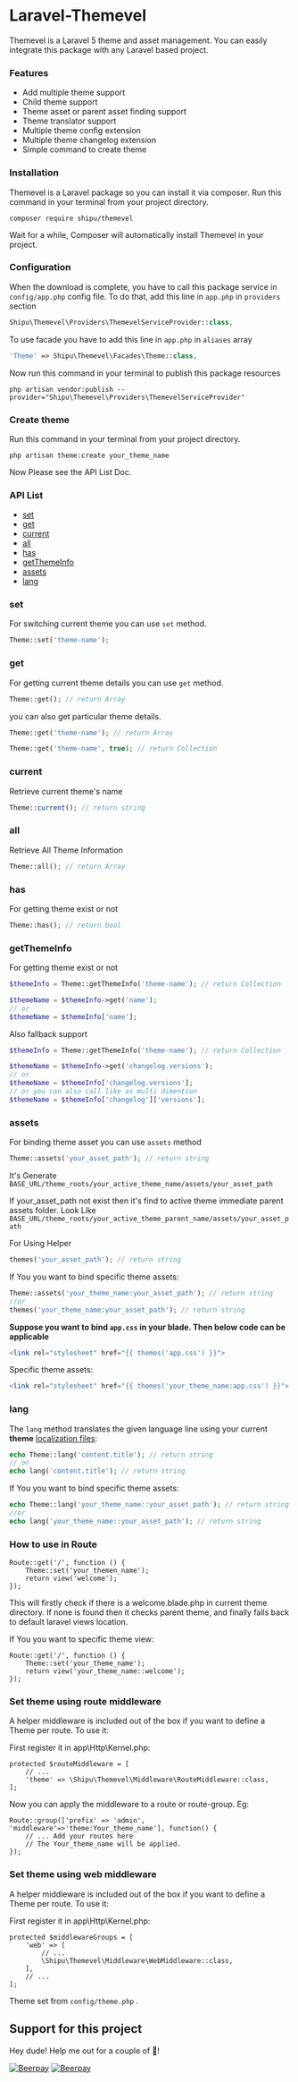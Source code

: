 # Laravel-Themevel

Themevel is a Laravel 5 theme and asset management. You can easily integrate this package with any Laravel based project.

### Features

* Add multiple theme support
* Child theme support
* Theme asset or parent asset finding support
* Theme translator support
* Multiple theme config extension
* Multiple theme changelog extension
* Simple command to create theme

### Installation

Themevel is a Laravel package so you can install it via composer. Run this command in your terminal from your project directory.

```ssh
composer require shipu/themevel
```

Wait for a while, Composer will automatically install Themevel in your project.

### Configuration

When the download is complete, you have to call this package service in `config/app.php` config file. To do that, add this line in `app.php` in `providers` section

```php
Shipu\Themevel\Providers\ThemevelServiceProvider::class,
```

To use facade you have to add this line in `app.php` in `aliases` array

```php
'Theme' => Shipu\Themevel\Facades\Theme::class,
```

Now run this command in your terminal to publish this package resources

```
php artisan vendor:publish --provider="Shipu\Themevel\Providers\ThemevelServiceProvider"
```

### Create theme
Run this command in your terminal from your project directory.

```ssh
php artisan theme:create your_theme_name
```

Now Please see the API List Doc.

### API List
- [set](https://github.com/shipu/themevel#set)
- [get](https://github.com/shipu/themevel#get)
- [current](https://github.com/shipu/themevel#current)
- [all](https://github.com/shipu/themevel#all)
- [has](https://github.com/shipu/themevel#has)
- [getThemeInfo](https://github.com/shipu/themevel#getThemeInfo)
- [assets](https://github.com/shipu/themevel#assets)
- [lang](https://github.com/shipu/themevel#lang)

### set

For switching current theme you can use `set` method.

```php
Theme::set('theme-name');
```

### get

For getting current theme details you can use `get` method. 

```php
Theme::get(); // return Array
```
you can also get particular theme details.
```php
Theme::get('theme-name'); // return Array
```

```php
Theme::get('theme-name', true); // return Collection
```

### current

Retrieve current theme's name

```php
Theme::current(); // return string
```

### all

Retrieve All Theme Information

```php
Theme::all(); // return Array
```

### has

For getting theme exist or not

```php
Theme::has(); // return bool
```

### getThemeInfo

For getting theme exist or not

```php
$themeInfo = Theme::getThemeInfo('theme-name'); // return Collection

$themeName = $themeInfo->get('name');
// or
$themeName = $themeInfo['name'];
```
Also fallback support
```php
$themeInfo = Theme::getThemeInfo('theme-name'); // return Collection

$themeName = $themeInfo->get('changelog.versions');
// or
$themeName = $themeInfo['changelog.versions'];
// or you can also call like as multi dimention
$themeName = $themeInfo['changelog']['versions'];
```
### assets

For binding theme asset you can use `assets` method

```php
Theme::assets('your_asset_path'); // return string
```
It's Generate `BASE_URL/theme_roots/your_active_theme_name/assets/your_asset_path`

If your_asset_path not exist then it's find to active theme immediate parent assets folder. Look Like `BASE_URL/theme_roots/your_active_theme_parent_name/assets/your_asset_path`

For Using Helper
```php
themes('your_asset_path'); // return string
```

If You you want to bind specific theme assets:
```php
Theme::assets('your_theme_name:your_asset_path'); // return string
//or 
themes('your_theme_name:your_asset_path'); // return string
```

**Suppose you want to bind `app.css` in your blade. Then below code can be applicable**
```php
<link rel="stylesheet" href="{{ themes('app.css') }}">
```
Specific theme assets:
```php
<link rel="stylesheet" href="{{ themes('your_theme_name:app.css') }}">
```
### lang

The `lang` method translates the given language line using your current **theme** [localization files](https://laravel.com/docs/5.4/localization):
```php
echo Theme::lang('content.title'); // return string
// or
echo lang('content.title'); // return string
```
If You you want to bind specific theme assets:
```php
echo Theme::lang('your_theme_name::your_asset_path'); // return string
//or 
echo lang('your_theme_name::your_asset_path'); // return string
```

### How to use in Route
```
Route::get('/', function () {
    Theme::set('your_themen_name');
    return view('welcome');
});
```
This will firstly check if there is a welcome.blade.php in current theme directory. If none is found then it checks parent theme, and finally falls back to default laravel views location.

If You you want to specific theme view:
```
Route::get('/', function () {
    Theme::set('your_theme_name');
    return view('your_theme_name::welcome');
});
```

### Set theme using route middleware
A helper middleware is included out of the box if you want to define a Theme per route. To use it:

First register it in app\Http\Kernel.php:

```
protected $routeMiddleware = [
    // ...
    'theme' => \Shipu\Themevel\Middleware\RouteMiddleware::class,
];
```
Now you can apply the middleware to a route or route-group. Eg:
```
Route::group(['prefix' => 'admin', 'middleware'=>'theme:Your_theme_name'], function() {
    // ... Add your routes here 
    // The Your_theme_name will be applied.
});
```

### Set theme using web middleware
A helper middleware is included out of the box if you want to define a Theme per route. To use it:

First register it in app\Http\Kernel.php:

```
protected $middlewareGroups = [
    'web' => [
        // ...
        \Shipu\Themevel\Middleware\WebMiddleware::class,
    ],
    // ...
];
```
Theme set from `config/theme.php` .

## Support for this project
Hey dude! Help me out for a couple of :beers:!

[![Beerpay](https://beerpay.io/Shipu/themevel/badge.svg?style=beer)](https://beerpay.io/Shipu/themevel) [![Beerpay](https://beerpay.io/Shipu/themevel/make-wish.svg?style=flat-square)](https://beerpay.io/Shipu/themevel?focus=wish) 
